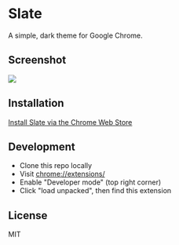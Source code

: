 # Slate

A simple, dark theme for Google Chrome.

## Screenshot

![](https://i.imgur.com/tG7000z.png)

## Installation

[Install Slate via the Chrome Web Store](https://chrome.google.com/webstore/detail/slate/jkiocfblhkadjnollnbplofmcnbglmnn)

## Development

- Clone this repo locally
- Visit [chrome://extensions/](chrome://extensions/)
- Enable "Developer mode" (top right corner)
- Click "load unpacked", then find this extension

## License

MIT
